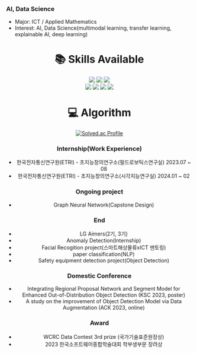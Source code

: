 ### AI, Data Science
-  Major: ICT / Applied Mathematics
-  Interest: AI, Data Science(multimodal learning, transfer learning, explainable AI, deep learning)
 

<div align=center><h1>📚 Skills Available</h1></div>
<div align=center> 
   <img src="https://img.shields.io/badge/python-3776AB?style=for-the-badge&logo=python&logoColor=white">
   <img src="https://img.shields.io/badge/java-007396?style=for-the-badge&logo=java&logoColor=white">
   <img src="https://img.shields.io/badge/R-276DC3?style=for-the-badge&logo=R&logoColor=white">
   <br>
<div align=center>
   <img src="https://img.shields.io/badge/pytorch-EE4C2C?style=for-the-badge&logo=pytorch&logoColor=white">
   <img src="https://img.shields.io/badge/tensorflow-FF6F00?style=for-the-badge&logo=tensorflow&logoColor=white">
   <img src="https://img.shields.io/badge/mysql-4479A1?style=for-the-badge&logo=mysql&logoColor=white">
   <img src="https://img.shields.io/badge/scikitlearn-F7931E?style=for-the-badge&logo=scikitlearn&logoColor=white">
   <br>
   

<div align=center><h1>💻 Algorithm</h1></div>

[![Solved.ac Profile](http://mazassumnida.wtf/api/generate_badge?boj=ho8294)](https://solved.ac/ho8294)

### Internship(Work Experience)
- 한국전자통신연구원(ETRI) - 초지능창의연구소(필드로보틱스연구실) 2023.07 ~ 08
- 한국전자통신연구원(ETRI) - 초지능창의연구소(시각지능연구실) 2024.01 ~ 02

### Ongoing project
- Graph Neural Network(Capstone Design)

### End
- LG Aimers(2기, 3기)
- Anomaly Detection(Internship)
- Facial Recogition project(스마트해상물류xICT 멘토링)
- paper classification(NLP)
- Safety equipment detection project(Object Detection)

### Domestic Conference
- Integrating Regional Proposal Network and Segment Model for Enhanced Out-of-Distribution Object Detection (KSC 2023, poster)
- A study on the improvement of Object Detection Model via Data Augmentation (ACK 2023, online)

### Award
- WCRC Data Contest 3rd prize (국가기술표준원장상)
- 2023 한국소프트웨어종합학술대회 학부생부문 장려상
